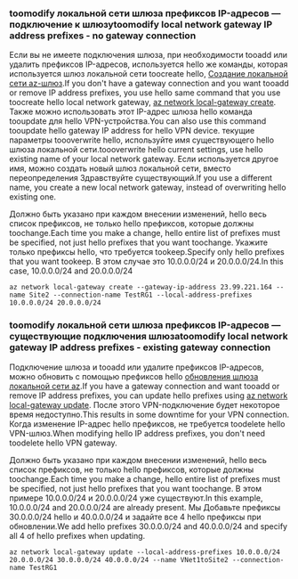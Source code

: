 ### <span data-ttu-id="d2380-101"><a name="noconnection"></a>toomodify локальной сети шлюза префиксов IP-адресов — подключение к шлюзу</span><span class="sxs-lookup"><span data-stu-id="d2380-101"><a name="noconnection"></a>toomodify local network gateway IP address prefixes - no gateway connection</span></span>

<span data-ttu-id="d2380-102">Если вы не имеете подключения шлюза, при необходимости tooadd или удалить префиксов IP-адресов, используется hello же команды, которая используется шлюз локальной сети toocreate hello, [Создание локальной сети az-шлюз](https://docs.microsoft.com/cli/azure/network/local-gateway#create).</span><span class="sxs-lookup"><span data-stu-id="d2380-102">If you don't have a gateway connection and you want tooadd or remove IP address prefixes, you use hello same command that you use toocreate hello local network gateway, [az network local-gateway create](https://docs.microsoft.com/cli/azure/network/local-gateway#create).</span></span> <span data-ttu-id="d2380-103">Также можно использовать этот IP-адрес шлюза hello команда tooupdate для hello VPN-устройства.</span><span class="sxs-lookup"><span data-stu-id="d2380-103">You can also use this command tooupdate hello gateway IP address for hello VPN device.</span></span> <span data-ttu-id="d2380-104">текущие параметры toooverwrite hello, используйте имя существующего hello шлюза локальной сети.</span><span class="sxs-lookup"><span data-stu-id="d2380-104">toooverwrite hello current settings, use hello existing name of your local network gateway.</span></span> <span data-ttu-id="d2380-105">Если используется другое имя, можно создать новый шлюз локальной сети, вместо переопределения Здравствуйте существующий.</span><span class="sxs-lookup"><span data-stu-id="d2380-105">If you use a different name, you create a new local network gateway, instead of overwriting hello existing one.</span></span>

<span data-ttu-id="d2380-106">Должно быть указано при каждом внесении изменений, hello весь список префиксов, не только hello префиксов, которые должны toochange.</span><span class="sxs-lookup"><span data-stu-id="d2380-106">Each time you make a change, hello entire list of prefixes must be specified, not just hello prefixes that you want toochange.</span></span> <span data-ttu-id="d2380-107">Укажите только префиксы hello, что требуется tookeep.</span><span class="sxs-lookup"><span data-stu-id="d2380-107">Specify only hello prefixes that you want tookeep.</span></span> <span data-ttu-id="d2380-108">В этом случае это 10.0.0.0/24 и 20.0.0.0/24.</span><span class="sxs-lookup"><span data-stu-id="d2380-108">In this case, 10.0.0.0/24 and 20.0.0.0/24</span></span>

```azurecli
az network local-gateway create --gateway-ip-address 23.99.221.164 --name Site2 --connection-name TestRG1 --local-address-prefixes 10.0.0.0/24 20.0.0.0/24
```

### <span data-ttu-id="d2380-109"><a name="withconnection"></a>toomodify локальной сети шлюза префиксов IP-адресов — существующие подключения шлюза</span><span class="sxs-lookup"><span data-stu-id="d2380-109"><a name="withconnection"></a>toomodify local network gateway IP address prefixes - existing gateway connection</span></span>

<span data-ttu-id="d2380-110">Подключение шлюза и tooadd или удалите префиксов IP-адресов, можно обновить с помощью префиксов hello [обновления шлюза локальной сети az](https://docs.microsoft.com/cli/azure/network/local-gateway#update).</span><span class="sxs-lookup"><span data-stu-id="d2380-110">If you have a gateway connection and want tooadd or remove IP address prefixes, you can update hello prefixes using [az network local-gateway update](https://docs.microsoft.com/cli/azure/network/local-gateway#update).</span></span> <span data-ttu-id="d2380-111">После этого VPN-подключение будет некоторое время недоступно.</span><span class="sxs-lookup"><span data-stu-id="d2380-111">This results in some downtime for your VPN connection.</span></span> <span data-ttu-id="d2380-112">Когда изменение IP-адрес hello префиксов, не требуется toodelete hello VPN-шлюз.</span><span class="sxs-lookup"><span data-stu-id="d2380-112">When modifying hello IP address prefixes, you don't need toodelete hello VPN gateway.</span></span>

<span data-ttu-id="d2380-113">Должно быть указано при каждом внесении изменений, hello весь список префиксов, не только hello префиксов, которые должны toochange.</span><span class="sxs-lookup"><span data-stu-id="d2380-113">Each time you make a change, hello entire list of prefixes must be specified, not just hello prefixes that you want toochange.</span></span> <span data-ttu-id="d2380-114">В этом примере 10.0.0.0/24 и 20.0.0.0/24 уже существуют.</span><span class="sxs-lookup"><span data-stu-id="d2380-114">In this example, 10.0.0.0/24 and 20.0.0.0/24 are already present.</span></span> <span data-ttu-id="d2380-115">Мы Добавьте префиксы 30.0.0.0/24 hello и 40.0.0.0/24 и задайте все 4 hello префиксы при обновлении.</span><span class="sxs-lookup"><span data-stu-id="d2380-115">We add hello prefixes 30.0.0.0/24 and 40.0.0.0/24 and specify all 4 of hello prefixes when updating.</span></span>

```azurecli
az network local-gateway update --local-address-prefixes 10.0.0.0/24 20.0.0.0/24 30.0.0.0/24 40.0.0.0/24 --name VNet1toSite2 --connection-name TestRG1
```